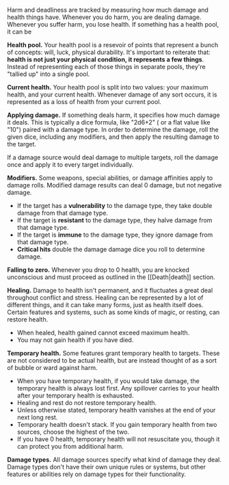 Harm and deadliness are tracked by measuring how much damage and health things have. Whenever you do harm, you are dealing damage. Whenever you suffer harm, you lose health. If something has a health pool, it can be 

**Health pool.** Your health pool is a resevoir of points that represent a bunch of concepts: will, luck, physical durability. It's important to reiterate that: **health is not just your physical condition, it represents a few things**. Instead of representing each of those things in separate pools, they're "tallied up" into a single pool.

**Current health.** Your health pool is split into two values: your maximum health, and your current health. Whenever damage of any sort occurs, it is represented as a loss of health from your current pool.

**Applying damage.** If something deals harm, it specifies how much damage it deals. This is typically a dice formula, like "2d6+2" ( or a flat value like "10") paired with a damage type. In order to determine the damage, roll the given dice, including any modifiers, and then apply the resulting damage to the target.

If a damage source would deal damage to multiple targets, roll the damage once and apply it to every target individually.

**Modifiers.** Some weapons, special abilities, or damage affinities apply to damage rolls. Modified damage results can deal 0 damage, but not negative damage.

- If the target has a **vulnerability** to the damage type, they take double damage from that damage type.
- If the target is **resistant** to the damage type, they halve damage from that damage type.
- If the target is **immune** to the damage type, they ignore damage from that damage type.
- **Critical hits** double the damage damage dice you roll to determine damage.

**Falling to zero.** Whenever you drop to 0 health, you are knocked unconscious and must proceed as outlined in the [[Death|death]] section.

**Healing.** Damage to health isn't permanent, and it fluctuates a great deal throughout conflict and stress. Healing can be represented by a lot of different things, and it can take many forms, just as health itself does. Certain features and systems, such as some kinds of magic, or resting, can restore health.

- When healed, health gained cannot exceed maximum health.
- You may not gain health if you have died.

**Temporary health.** Some features grant temporary health to targets. These are not considered to be actual health, but are instead thought of as a sort of bubble or ward against harm.

- When you have temporary health, if you would take damage, the temporary health is always lost first. Any spillover carries to your health after your temporary health is exhausted.
- Healing and rest do not restore temporary health.
- Unless otherwise stated, temporary health vanishes at the end of your next long rest.
- Temporary health doesn't stack. If you gain temporary health from two sources, choose the highest of the two.
- If you have 0 health, temporary health will not resuscitate you, though it can protect you from additional harm.

**Damage types.** All damage sources specify what kind of damage they deal. Damage types don't have their own unique rules or systems, but other features or abilities rely on damage types for their functionality.